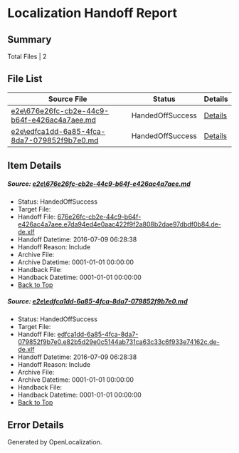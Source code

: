 # <a name='report-top'></a> Localization Handoff Report

## Summary
 Total Files | 2

## File List
 Source File | Status | Details 
 ----------- | ------ | ------- 
 [e2e\676e26fc-cb2e-44c9-b64f-e426ac4a7aee.md](https://github.com/OpenLocalizationTestOrg/oltest/blob/54138130a4cef3b3cf21510bcd26846df051c0e4/e2e/676e26fc-cb2e-44c9-b64f-e426ac4a7aee.md) | HandedOffSuccess | [Details](#61568c67e6be8e9e95684c40699492ab0f37d59a3)
 [e2e\edfca1dd-6a85-4fca-8da7-079852f9b7e0.md](https://github.com/OpenLocalizationTestOrg/oltest/blob/54138130a4cef3b3cf21510bcd26846df051c0e4/e2e/edfca1dd-6a85-4fca-8da7-079852f9b7e0.md) | HandedOffSuccess | [Details](#e253298ffffd80ff62dd509355898746d7b3398b4)

## Item Details
##### <a name='61568c67e6be8e9e95684c40699492ab0f37d59a3'></a> Source: [e2e\676e26fc-cb2e-44c9-b64f-e426ac4a7aee.md](https://github.com/OpenLocalizationTestOrg/oltest/blob/54138130a4cef3b3cf21510bcd26846df051c0e4/e2e/676e26fc-cb2e-44c9-b64f-e426ac4a7aee.md)
* Status: HandedOffSuccess
* Target File: 
* Handoff File: [676e26fc-cb2e-44c9-b64f-e426ac4a7aee.e7da94ed4e0aac422f9f2a808b2dae97dbdf0b84.de-de.xlf](https://github.com/OpenLocalizationTestOrg/olhandoff-e2e/blob/b44b89c12e93da7e63e35cd74fa90a6d7ac98b8e/ol-handoff/OpenLocalizationTestOrg/oltest-dede-fly/ci/ht/676e26fc-cb2e-44c9-b64f-e426ac4a7aee.e7da94ed4e0aac422f9f2a808b2dae97dbdf0b84.de-de.xlf)
* Handoff Datetime: 2016-07-09 06:28:38
* Handoff Reason: Include
* Archive File: 
* Archive Datetime: 0001-01-01 00:00:00
* Handback File: 
* Handback Datetime: 0001-01-01 00:00:00
* [Back to Top](#report-top)

##### <a name='e253298ffffd80ff62dd509355898746d7b3398b4'></a> Source: [e2e\edfca1dd-6a85-4fca-8da7-079852f9b7e0.md](https://github.com/OpenLocalizationTestOrg/oltest/blob/54138130a4cef3b3cf21510bcd26846df051c0e4/e2e/edfca1dd-6a85-4fca-8da7-079852f9b7e0.md)
* Status: HandedOffSuccess
* Target File: 
* Handoff File: [edfca1dd-6a85-4fca-8da7-079852f9b7e0.e82b5d29e0c5144ab731ca63c33c6f933e74162c.de-de.xlf](https://github.com/OpenLocalizationTestOrg/olhandoff-e2e/blob/b44b89c12e93da7e63e35cd74fa90a6d7ac98b8e/ol-handoff/OpenLocalizationTestOrg/oltest-dede-fly/ci/ht/edfca1dd-6a85-4fca-8da7-079852f9b7e0.e82b5d29e0c5144ab731ca63c33c6f933e74162c.de-de.xlf)
* Handoff Datetime: 2016-07-09 06:28:38
* Handoff Reason: Include
* Archive File: 
* Archive Datetime: 0001-01-01 00:00:00
* Handback File: 
* Handback Datetime: 0001-01-01 00:00:00
* [Back to Top](#report-top)


## Error Details

Generated by OpenLocalization.
